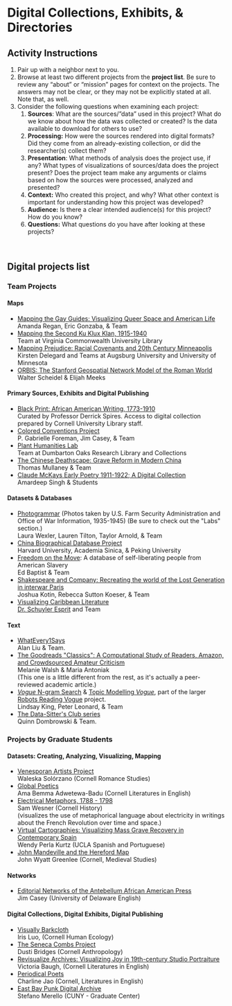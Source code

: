 # Digital Collections, Exhibits, & Directories
## **Activity Instructions**

1. Pair up with a neighbor next to you.   
2. Browse at least two different projects from the **project list**. Be sure to review any “about” or “mission” pages for context on the projects. The answers may not be clear, or they may not be explicitly stated at all. Note that, as well.   
3. Consider the following questions when examining each project:  
   1. **Sources**: What are the sources/”data” used in this project? What do we know about how the data was collected or created? Is the data available to download for others to use?   
   2. **Processing:** How were the sources rendered into digital formats? Did they come from an already-existing collection, or did the researcher(s) collect them?   
   3. **Presentation**: What methods of analysis does the project use, if any? What types of visualizations of sources/data does the project present?  Does the project team make any arguments or claims based on how the sources were processed, analyzed and presented?  
   4. **Context:** Who created this project, and why? What other context is important for understanding how this project was developed?  
   5. **Audience:** Is there a clear intended audience(s) for this project? How do you know?  
   6. **Questions:** What questions do you have after looking at these projects?
<br>

## **Digital projects list**

### Team Projects

#### Maps

* [Mapping the Gay Guides: Visualizing Queer Space and American Life](https://www.mappingthegayguides.org/)  
   Amanda Regan, Eric Gonzaba, & Team  
* [Mapping the Second Ku Klux Klan, 1915-1940](https://labs.library.vcu.edu/klan/)  
   Team at Virginia Commonwealth University Library  
* [Mapping Prejudice: Racial Covenants and 20th Century Minneapolis](https://www.mappingprejudice.org/)  
   Kirsten Delegard and Teams at Augsburg University and University of Minnesota  
* [ORBIS: The Stanford Geospatial Network Model of the Roman World](http://orbis.stanford.edu/)  
   Walter Scheidel & Elijah Meeks

#### Primary Sources, Exhibits and Digital Publishing

* [Black Print: African American Writing, 1773-1910](https://exhibits.library.cornell.edu/blackprint)  
  Curated by Professor Derrick Spires. Access to digital collection prepared by Cornell University Library staff.  
* [Colored Conventions Project](https://coloredconventions.org/)  
   P. Gabrielle Foreman, Jim Casey, & Team  
* [Plant Humanities Lab](https://lab.plant-humanities.org/)  
   Team at Dumbarton Oaks Research Library and Collections  
* [The Chinese Deathscape: Grave Reform in Modern China](http://chinesedeathscape.org/)  
   Thomas Mullaney & Team  
* [Claude McKays Early Poetry 1911-1922; A Digital Collection](https://scalar.lehigh.edu/mckay/index)  
   Amardeep Singh & Students

#### Datasets & Databases

* [Photogrammar](http://photogrammar.yale.edu/) (Photos taken by U.S. Farm Security Administration and Office of War Information, 1935-1945) (Be sure to check out the "Labs" section.)  
   Laura Wexler, Lauren Tilton, Taylor Arnold, & Team  
* [China Biographical Database Project](https://projects.iq.harvard.edu/cbdb)  
   Harvard University, Academia Sinica, & Peking University  
* [Freedom on the Move](http://freedomonthemove.org): A database of self-liberating people from American Slavery  
   Ed Baptist & Team  
* [Shakespeare and Company: Recreating the world of the Lost Generation in interwar Paris](https://shakespeareandco.princeton.edu/)  
   Joshua Kotin, Rebecca Sutton Koeser, & Team  
* [Visualizing Caribbean Literature](https://createcaribbean.org/vcl/home/)  
  [Dr. Schuyler Esprit](https://schuyleresprit.com/esprit/) and Team

#### Text

* [WhatEvery1Says](https://we1s.ucsb.edu/)  
   Alan Liu & Team.  
* [The Goodreads "Classics": A Computational Study of Readers, Amazon, and Crowdsourced Amateur Criticism](https://post45.org/2021/04/the-goodreads-classics-a-computational-study-of-readers-amazon-and-crowdsourced-amateur-criticism/)  
   Melanie Walsh & Maria Antoniak  
   (This one is a little different from the rest, as it's actually a peer-reviewed academic article.)  
* [*Vogue* N-gram Search](http://bookworm.library.yale.edu/) & [Topic Modelling *Vogue*](http://dh.library.yale.edu/projects/vogue/topics/), part of the larger [Robots Reading Vogue](http://dh.library.yale.edu/projects/vogue/) project.  
   Lindsay King, Peter Leonard, & Team  
* [The Data-Sitter's Club series](https://datasittersclub.github.io/site/index.html)  
   Quinn Dombrowski & Team.

 

### Projects by Graduate Students

#### Datasets: Creating, Analyzing, Visualizing, Mapping

* [Venesporan Artists Project](https://www.venesporanartists.org/)  
   Waleska Solórzano (Cornell Romance Studies)   
* [Global Poetics](https://globalpoetics.org/)  
   Ama Bemma Adwetewa-Badu (Cornell Literatures in English)  
* [Electrical Metaphors, 1788 \- 1798](https://sswesner.carto.com/builder/03c00f41-0abb-496b-bb41-411d83cd566c/embed)  
   Sam Wesner (Cornell History)  
   (visualizes the use of metaphorical language about electricity in writings about the French Revolution over time and space.)  
* [Virtual Cartographies: Visualizing Mass Grave Recovery in Contemporary Spain](http://virtualcartographies.com/index.html)  
   Wendy Perla Kurtz (UCLA Spanish and Portuguese)  
* [John Mandeville and the Hereford Map](http://historiacartarum.org/john-mandeville-and-the-hereford-map-2/what-are-you/)  
   John Wyatt Greenlee (Cornell, Medieval Studies)

#### Networks

* [Editorial Networks of the Antebellum African American Press](http://jim-casey.com/enap/)  
   Jim Casey (University of Delaware English)

#### Digital Collections, Digital Exhibits, Digital Publishing

* [Visually Barkcloth](https://visuallythebarkcloth.com/)  
  Iris Luo, (Cornell Human Ecology)  
* [The Seneca Combs Project](https://senecacombs.org/)  
  Dusti Bridges (Cornell Anthropology)  
* [Revisualize Archives: Visualizing Joy in 19th-century Studio Portraiture](http://revisualizearchives.com/)  
   Victoria Baugh, (Cornell Literatures in English)  
* [Periodical Poets](http://periodicalpoets.com/)  
   Charline Jao (Cornell, Literatures in English)  
* [East Bay Punk Digital Archive](https://eastbaypunkda.com/s/east-bay-punk-digital-archive/page/home)  
   Stefano Merello (CUNY \- Graduate Center)





